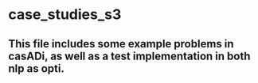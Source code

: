 # case_studies_s3

## This file includes some example problems in casADi, as well as a test implementation in both nlp as opti.
